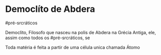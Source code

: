# Democlíto de Abdera
#pré-srcráticos

Democlito, Filosofo que nasceu na polis de Abdera na Grécia Antiga, ele, assim como todos os #pré-srcráticos, se 

Toda matéria é feita a partir de uma célula unica chamada Átomo
